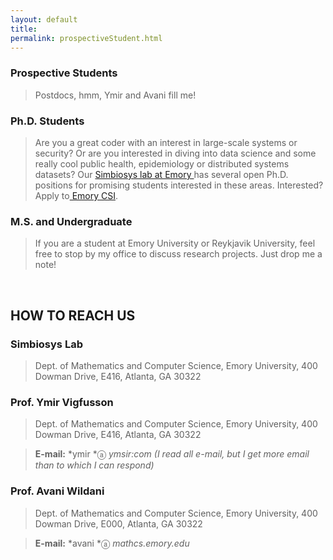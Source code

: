 ```yaml
---
layout: default
title:
permalink: prospectiveStudent.html
---
```




### Prospective Students

>   Postdocs, hmm, Ymir and Avani fill me!

### Ph.D. Students

>   Are you a great coder with an interest in large-scale systems or security?
>   Or are you interested in diving into data science and some really cool
>   public health, epidemiology or distributed systems datasets? Our [Simbiosys
>   lab at Emory ](http://mathcs.emory.edu/simbiosys)has several open Ph.D.
>   positions for promising students interested in these areas. Interested?
>   Apply to[ Emory CSI](http://csi.mathcs.emory.edu/). 

### M.S. and Undergraduate​

>   If you are a student at Emory University or Reykjavik University, feel free
>   to stop by my office to discuss research projects. Just drop me a note!

 

HOW TO REACH US
---------------

### Simbiosys Lab

>   Dept. of Mathematics and Computer Science, Emory University, 400 Dowman
>   Drive, E416, Atlanta, GA 30322

### Prof. Ymir Vigfusson

>   Dept. of Mathematics and Computer Science, Emory University, 400 Dowman
>   Drive, E416, Atlanta, GA 30322

>   **E-mail:** *ymir *ⓐ *ymsir:com (I read all e-mail, but I get more email
>   than to which I can respond)*

### Prof. Avani Wildani

>   Dept. of Mathematics and Computer Science, Emory University, 400 Dowman
>   Drive, E000, Atlanta, GA 30322

>   **E-mail:** *avani *ⓐ *mathcs.emory.edu*

 
